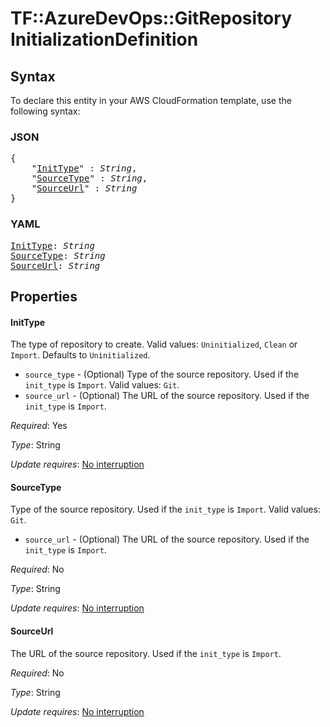 # TF::AzureDevOps::GitRepository InitializationDefinition

## Syntax

To declare this entity in your AWS CloudFormation template, use the following syntax:

### JSON

<pre>
{
    "<a href="#inittype" title="InitType">InitType</a>" : <i>String</i>,
    "<a href="#sourcetype" title="SourceType">SourceType</a>" : <i>String</i>,
    "<a href="#sourceurl" title="SourceUrl">SourceUrl</a>" : <i>String</i>
}
</pre>

### YAML

<pre>
<a href="#inittype" title="InitType">InitType</a>: <i>String</i>
<a href="#sourcetype" title="SourceType">SourceType</a>: <i>String</i>
<a href="#sourceurl" title="SourceUrl">SourceUrl</a>: <i>String</i>
</pre>

## Properties

#### InitType

The type of repository to create. Valid values: `Uninitialized`, `Clean` or `Import`. Defaults to `Uninitialized`.
- `source_type` - (Optional) Type of the source repository. Used if the `init_type` is `Import`. Valid values: `Git`.
- `source_url` - (Optional) The URL of the source repository. Used if the `init_type` is `Import`.

_Required_: Yes

_Type_: String

_Update requires_: [No interruption](https://docs.aws.amazon.com/AWSCloudFormation/latest/UserGuide/using-cfn-updating-stacks-update-behaviors.html#update-no-interrupt)

#### SourceType

Type of the source repository. Used if the `init_type` is `Import`. Valid values: `Git`.
- `source_url` - (Optional) The URL of the source repository. Used if the `init_type` is `Import`.

_Required_: No

_Type_: String

_Update requires_: [No interruption](https://docs.aws.amazon.com/AWSCloudFormation/latest/UserGuide/using-cfn-updating-stacks-update-behaviors.html#update-no-interrupt)

#### SourceUrl

The URL of the source repository. Used if the `init_type` is `Import`.

_Required_: No

_Type_: String

_Update requires_: [No interruption](https://docs.aws.amazon.com/AWSCloudFormation/latest/UserGuide/using-cfn-updating-stacks-update-behaviors.html#update-no-interrupt)

